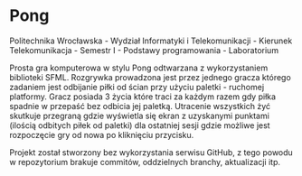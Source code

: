 # Pong
Politechnika Wrocławska - Wydział Informatyki i Telekomunikacji - Kierunek Telekomunikacja - Semestr I - Podstawy programowania - Laboratorium

Prosta gra komputerowa w stylu Pong odtwarzana z wykorzystaniem biblioteki SFML. Rozgrywka prowadzona jest przez jednego gracza którego zadaniem jest odbijanie piłki od ścian przy użyciu paletki - ruchomej platformy. Gracz posiada 3 życia które traci za każdym razem gdy piłka spadnie w przepaść bez odbicia jej paletką. Utracenie wszystkich żyć skutkuje przegraną gdzie wyświetla się ekran z uzyskanymi punktami (ilością odbitych piłek od paletki) dla ostatniej sesji gdzie możliwe jest rozpoczęcie gry od nowa po kliknięciu przycisku.

Projekt został stworzony bez wykorzystania serwisu GitHub, z tego powodu w repozytorium brakuje commitów, oddzielnych branchy, aktualizacji itp.
